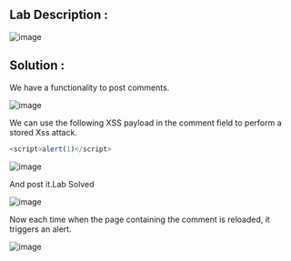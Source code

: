 ## Lab Description :

![image](https://github.com/ananthan05/Portswigger_labs/assets/140697378/5dfcc5a9-a4a8-4bcd-956b-d158bd857e77)

## Solution :

We have a functionality to post comments.

![image](https://github.com/ananthan05/Portswigger_labs/assets/140697378/4fdbbf48-d98e-4731-b36b-bc9f1259e511)


We can use the following XSS payload in the comment field to perform a stored Xss attack.

```js
<script>alert(1)</script>
```

![image](https://github.com/ananthan05/Portswigger_labs/assets/140697378/8f21964c-64fc-4589-aaa0-48e5a3f5aad1)

And post it.Lab Solved

![image](https://github.com/ananthan05/Portswigger_labs/assets/140697378/e49ac5aa-4f54-4057-8db8-52b66a0ab512)

Now each time when the page containing the comment is reloaded, it triggers an alert.

![image](https://github.com/ananthan05/Portswigger_labs/assets/140697378/5b6b8d54-34b2-4f6c-91fa-3d528738f635)
